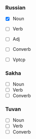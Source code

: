 ### Russian

- [x] Noun
- [ ] Verb
- [ ] Adj
- [ ] Converb
- [ ] Vptcp


### Sakha

- [ ] Noun
- [ ] Verb
- [ ] Converb

### Tuvan

- [ ] Noun
- [ ] Verb
- [ ] Converb